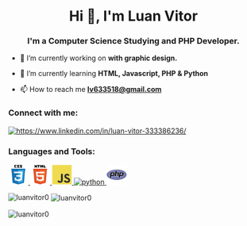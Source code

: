 <h1 align="center">Hi 👋, I'm Luan Vitor</h1>
<h3 align="center">I'm a Computer Science Studying and PHP Developer.</h3>

- 🔭 I’m currently working on **with graphic design.**

- 🌱 I’m currently learning **HTML, Javascript, PHP & Python**

- 📫 How to reach me **lv633518@gmail.com**

<h3 align="left">Connect with me:</h3>
<p align="left">
<a href="https://linkedin.com/in/https://www.linkedin.com/in/luan-vitor-333386236/" target="blank"><img align="center" src="https://raw.githubusercontent.com/rahuldkjain/github-profile-readme-generator/master/src/images/icons/Social/linked-in-alt.svg" alt="https://www.linkedin.com/in/luan-vitor-333386236/" height="30" width="40" /></a>
</p>

<h3 align="left">Languages and Tools:</h3>
<p align="left"> <a href="https://www.w3schools.com/css/" target="_blank" rel="noreferrer"> <img src="https://raw.githubusercontent.com/devicons/devicon/master/icons/css3/css3-original-wordmark.svg" alt="css3" width="40" height="40"/> </a> <a href="https://www.w3.org/html/" target="_blank" rel="noreferrer"> <img src="https://raw.githubusercontent.com/devicons/devicon/master/icons/html5/html5-original-wordmark.svg" alt="html5" width="40" height="40"/> </a> <a href="https://developer.mozilla.org/en-US/docs/Web/JavaScript" target="_blank" rel="noreferrer"> <img src="https://raw.githubusercontent.com/devicons/devicon/master/icons/javascript/javascript-original.svg" alt="javascript" width="40" height="40"/> </a> <a href="https://www.python.org" target="_blank" rel="noreferrer"> <img src="image.png" alt="python" width="40" height="40"/> </a> <a href="https://www.php.net" target="_blank" rel="noreferrer"> <img src="https://raw.githubusercontent.com/devicons/devicon/master/icons/php/php-original.svg" alt="php" width="40" height="40"/> </a> </p>

<p><img align="left" src="https://github-readme-stats.vercel.app/api/top-langs?username=luanvitor0&show_icons=true&locale=en&layout=compact" alt="luanvitor0" /></p>

<p>&nbsp;<img align="center" src="https://github-readme-stats.vercel.app/api?username=luanvitor0&show_icons=true&locale=en" alt="luanvitor0" /></p>

<p><img align="center" src="https://github-readme-streak-stats.herokuapp.com/?user=luanvitor0&" alt="luanvitor0" /></p>
